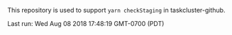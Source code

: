 This repository is used to support `yarn checkStaging` in taskcluster-github.











Last run: Wed Aug 08 2018 17:48:19 GMT-0700 (PDT)
